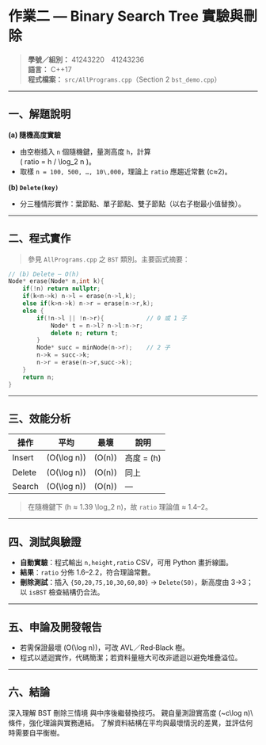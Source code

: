 # 作業二 — Binary Search Tree 實驗與刪除

> **學號／組別：** 41243220 41243236  
> **語言：** C++17  
> **程式檔案：** `src/AllPrograms.cpp`（Section 2 `bst_demo.cpp`）

---

## 一、解題說明
**(a) 隨機高度實驗**  
* 由空樹插入 `n` 個隨機鍵，量測高度 `h`，計算  
  \( ratio = h / \log_2 n \)。  
* 取樣 `n = 100, 500, …, 10\,000`，理論上 `ratio` 應趨近常數 \(c≈2\)。

**(b) `Delete(key)`**  
* 分三種情形實作：葉節點、單子節點、雙子節點（以右子樹最小值替換）。

---

## 二、程式實作
> 參見 `AllPrograms.cpp` 之 `BST` 類別。主要函式摘要：

```cpp
// (b) Delete — O(h)
Node* erase(Node* n,int k){
    if(!n) return nullptr;
    if(k<n->k) n->l = erase(n->l,k);
    else if(k>n->k) n->r = erase(n->r,k);
    else {
        if(!n->l || !n->r){            // 0 或 1 子
            Node* t = n->l? n->l:n->r;
            delete n; return t;
        }
        Node* succ = minNode(n->r);    // 2 子
        n->k = succ->k;
        n->r = erase(n->r,succ->k);
    }
    return n;
}
```

---

## 三、效能分析
| 操作 | 平均 | 最壞 | 說明 |
|------|-------|-------|------|
| Insert | \(O(\log n)\) | \(O(n)\) | 高度 = \(h\) |
| Delete | \(O(\log n)\) | \(O(n)\) | 同上 |
| Search | \(O(\log n)\) | \(O(n)\) | — |

> 在隨機鍵下 \(h ≈ 1.39 \log_2 n\)，故 `ratio` 理論值 ≈ 1.4–2。

---

## 四、測試與驗證
* **自動實驗**：程式輸出 `n,height,ratio` CSV，可用 Python 畫折線圖。  
* **結果**：`ratio` 分佈 1.6–2.2，符合理論常數。  
* **刪除測試**：插入 `{50,20,75,10,30,60,80}` → `Delete(50)`，新高度由 3→3；以 `isBST` 檢查結構仍合法。

---

## 五、申論及開發報告
* 若需保證最壞 \(O(\log n)\)，可改 AVL／Red‑Black 樹。  
* 程式以遞迴實作，代碼簡潔；若資料量極大可改非遞迴以避免堆疊溢位。

---

## 六、結論
深入理解 BST 刪除三情境 與中序後繼替換技巧。
親自量測證實高度 (~c\log n)\ 條件，強化理論與實務連結。
了解資料結構在平均與最壞情況的差異，並評估何時需要自平衡樹。





